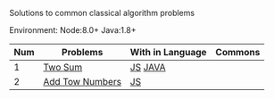 Solutions to common classical algorithm problems

Environment:
  Node:8.0+
  Java:1.8+

Num | Problems | With in Language | Commons
------------ | ------------ | ------------ | ------------
1 | [Two Sum](/subject/001_050.md#1.-Two-Sum)  | [JS](/js/src/TwoSum.js) [JAVA](/java/src/TwoSum.java) |
2 | [Add Tow Numbers](/subject/001_050.md#2.-Add-Two-Numbers) | [JS](/js/src/AddTwoNumbers.js) | 